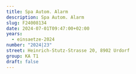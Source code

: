 ```yaml
---
title: Spa Autom. Alarm
description: Spa Autom. Alarm
slug: F24008134
date: 2024-07-01T09:47:00+02:00
years:
  - einsaetze-2024
number: "2024|23"
street: Heinrich-Stutz-Strasse 20, 8902 Urdorf
group: KA T1
draft: false
---
```

